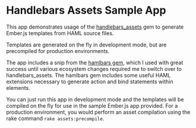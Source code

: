 # Handlebars Assets Sample App

This app demonstrates usage of the [handlebars_assets](https://github.com/leshill/handlebars_assets) gem to generate Ember.js templates from HAML source files. 

Templates are generated on the fly in development mode, but are precompiled for production environments.

The app includes a snip from the [hamlbars gem](https://github.com/jamesotron/hamlbars), which I used with great success until various ecosystem changes required me to switch over to handlebars_assets. The hamlbars gem includes some useful HAML extensions necessary to generate action and bind statements within elements.

You can just run this app in development mode and the templates will be compiled on the fly for use in the sample Ember.js app provided. For a production environment, you would perform an asset compilation using the rake command `rake assets:precompile`.